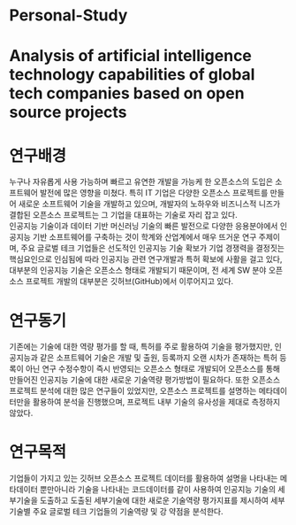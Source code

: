 # Personal-Study
# Analysis of artificial intelligence technology capabilities of global tech companies based on open source projects
# 연구배경
누구나 자유롭게 사용 가능하며 빠르고 유연한 개발을 가능케 한 오픈소스의 
도입은 소프트웨어 발전에 많은 영향을 미쳤다. 특히 IT 기업은 다양한 오픈소스
프로젝트를 만들어 새로운 소프트웨어 기술을 개발하고 있으며, 개발자의 노하우와 비즈니스적 니즈가 결합된 오픈소스 프로젝트는 그 기업을 대표하는 기술로 자리 잡고 있다.  
인공지능 기술이과 데이터 기반 머신러닝 기술의 빠른 발전으로 다양한 응용분야에서 인공지능 기반 소프트웨어를 구축하는 것이 학계와 산업계에서 매우 뜨거운 연구 주제이며, 주요 글로벌 테크 기업들은 선도적인 인공지능 기술 확보가 기업 경쟁력을 결정짓는 핵심요인으로 인심됨에 따라 인공지능 관련 연구개발과 특허 확보에 사활을 걸고 있다,
대부분의 인공지능 기술은 오픈소스 형태로 개발되기 때문이며, 전 세계 SW 분야 오픈소스 프로젝트 개발의 대부분은 깃허브(GitHub)에서 이루어지고 있다.

# 연구동기
기존에는 기술에 대한 역량 평가를 할 때, 특허를 주로 활용하여 기술을 평가했지만, 인공지능과 같은 소프트웨어 기술은 개발 및 출원, 등록까지 오랜 시차가 존재하는 특허 등록이 아닌 연구 수정수항이 즉시 반영되는 오픈소스 형태로 개발되어 오픈소스를 통해 만들어진 인공지능 기술에 대한 새로운 기술역량 평가방법이 필요하다. 또한 오픈소스 프로젝트 분석에 대한 많은 연구들이 있었지만, 오픈소스 프로젝트를 설명하는 메타데이터만을 활용하여 분석을 진행했으며, 프로젝트 내부 기술의 유사성을 제대로 측정하지 않았다.

# 연구목적
기업들이 가지고 있는 깃허브 오픈소스 프로젝트 데이터를 활용하여 설명을 나타내는 메타데이터 뿐만아니라 기술을 나타내는 코드데이터를 같이 사용하여 인공지능 기술의 세부기술을 도출하고 도출된 세부기술에 대한 새로운 기술역량 평가지표를 제시하여 세부 기술별 주요 글로벌 테크 기업들의 기술역량 및 강 약점을 분석한다.
